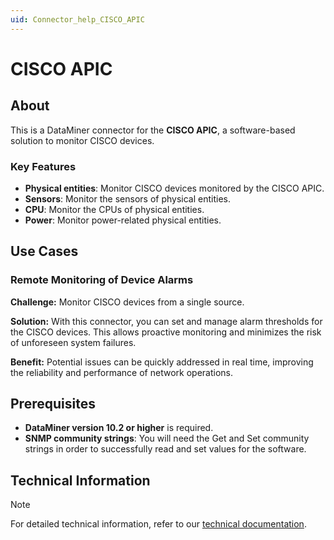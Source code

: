```yaml
---
uid: Connector_help_CISCO_APIC
---
```


# CISCO APIC

## About

This is a DataMiner connector for the **CISCO APIC**, a software-based solution to monitor CISCO devices.

### Key Features

- **Physical entities**: Monitor CISCO devices monitored by the CISCO APIC.
- **Sensors**: Monitor the sensors of physical entities.
- **CPU**: Monitor the CPUs of physical entities.
- **Power**: Monitor power-related physical entities.

## Use Cases

### Remote Monitoring of Device Alarms

**Challenge:** Monitor CISCO devices from a single source.

**Solution:** With this connector, you can set and manage alarm thresholds for the CISCO devices. This allows proactive monitoring and minimizes the risk of unforeseen system failures.

**Benefit:** Potential issues can be quickly addressed in real time, improving the reliability and performance of network operations.

## Prerequisites

- **DataMiner version 10.2 or higher** is required.
- **SNMP community strings**: You will need the Get and Set community strings in order to successfully read and set values for the software.

## Technical Information

> [!NOTE]
> For detailed technical information, refer to our [technical documentation](xref:Connector_help_CISCO_APIC_Technical).

